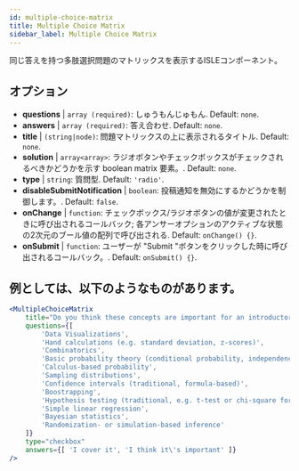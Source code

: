 ```yaml
---
id: multiple-choice-matrix 
title: Multiple Choice Matrix
sidebar_label: Multiple Choice Matrix
---
```


同じ答えを持つ多肢選択問題のマトリックスを表示するISLEコンポーネント。

## オプション

* __questions__ | `array (required)`: しゅうもんじゅもん. Default: `none`.
* __answers__ | `array (required)`: 答え合わせ. Default: `none`.
* __title__ | `(string|node)`: 問題マトリックスの上に表示されるタイトル. Default: `none`.
* __solution__ | `array<array>`: ラジオボタンやチェックボックスがチェックされるべきかどうかを示す boolean matrix 要素。. Default: `none`.
* __type__ | `string`: 質問型. Default: `'radio'`.
* __disableSubmitNotification__ | `boolean`: 投稿通知を無効にするかどうかを制御します。. Default: `false`.
* __onChange__ | `function`: チェックボックス/ラジオボタンの値が変更されたときに呼び出されるコールバック; 各アンサーオプションのアクティブな状態の2次元のブール値の配列で呼び出される. Default: `onChange() {}`.
* __onSubmit__ | `function`: ユーザーが "Submit "ボタンをクリックした時に呼び出されるコールバック。. Default: `onSubmit() {}`.


## 例としては、以下のようなものがあります。

```jsx live
<MultipleChoiceMatrix 
    title="Do you think these concepts are important for an introductory statistics course, and do you (or your department) cover them in your introductory courses?" id="topics" 
    questions={[
        'Data Visualizations',
        'Hand calculations (e.g. standard deviation, z-scores)',
        'Combinatorics',
        'Basic probability theory (conditional probability, independence...)',
        'Calculus-based probability',
        'Sampling distributions',
        'Confidence intervals (traditional, formula-based)',
        'Boostrapping',
        'Hypothesis testing (traditional, e.g. t-test or chi-square formulas and tables)',
        'Simple linear regression',
        'Bayesian statistics',
        'Randomization- or simulation-based inference'
    ]}
    type="checkbox" 
    answers={[ 'I cover it', 'I think it\'s important' ]} 
/>
```
